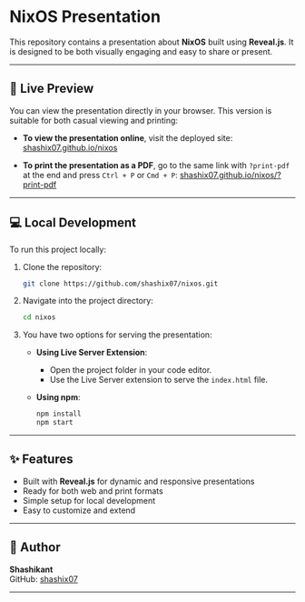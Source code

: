 # NixOS Presentation

This repository contains a presentation about **NixOS** built using **Reveal.js**. It is designed to be both visually engaging and easy to share or present.

---

## 🚀 Live Preview

You can view the presentation directly in your browser. This version is suitable for both casual viewing and printing:

- **To view the presentation online**, visit the deployed site:
  [shashix07.github.io/nixos](https://shashix07.github.io/nixos)

- **To print the presentation as a PDF**, go to the same link with `?print-pdf` at the end and press `Ctrl + P` or `Cmd + P`:
  [shashix07.github.io/nixos/?print-pdf](https://shashix07.github.io/nixos/?print-pdf)

---

## 💻 Local Development

To run this project locally:

1. Clone the repository:

   ```bash
   git clone https://github.com/shashix07/nixos.git
   ```

2. Navigate into the project directory:

   ```bash
   cd nixos
   ```

3. You have two options for serving the presentation:

   - **Using Live Server Extension**:

     - Open the project folder in your code editor.
     - Use the Live Server extension to serve the `index.html` file.

   - **Using npm**:

     ```bash
     npm install
     npm start
     ```

---

## ✨ Features

- Built with **Reveal.js** for dynamic and responsive presentations
- Ready for both web and print formats
- Simple setup for local development
- Easy to customize and extend

---

## 👤 Author

**Shashikant**\
GitHub: [shashix07](https://github.com/shashix07)

---
